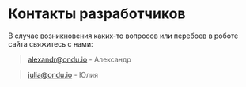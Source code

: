# Контакты разработчиков

В случае возникновения каких-то вопросов или перебоев в роботе сайта свяжитесь с нами:

> alexandr@ondu.io - Александр

> julia@ondu.io - Юлия